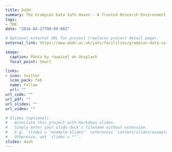 ```yaml
---
title: DaSH
summary: The Grampian Data Safe Haven - A Trusted Research Environment
tags:
- TRE
date: "2016-04-27T00:00:00Z"

# Optional external URL for project (replaces project detail page).
external_link: https://www.abdn.ac.uk/iahs/facilities/grampian-data-safe-haven.php

image:
  caption: Photo by rawpixel on Unsplash
  focal_point: Smart

links:
- icon: twitter
  icon_pack: fab
  name: Follow
  url: ""
url_code: ""
url_pdf: ""
url_slides: ""
url_video: ""

# Slides (optional).
#   Associate this project with Markdown slides.
#   Simply enter your slide deck's filename without extension.
#   E.g. `slides = "example-slides"` references `content/slides/example-slides.md`.
#   Otherwise, set `slides = ""`.
slides: dash
---
```

